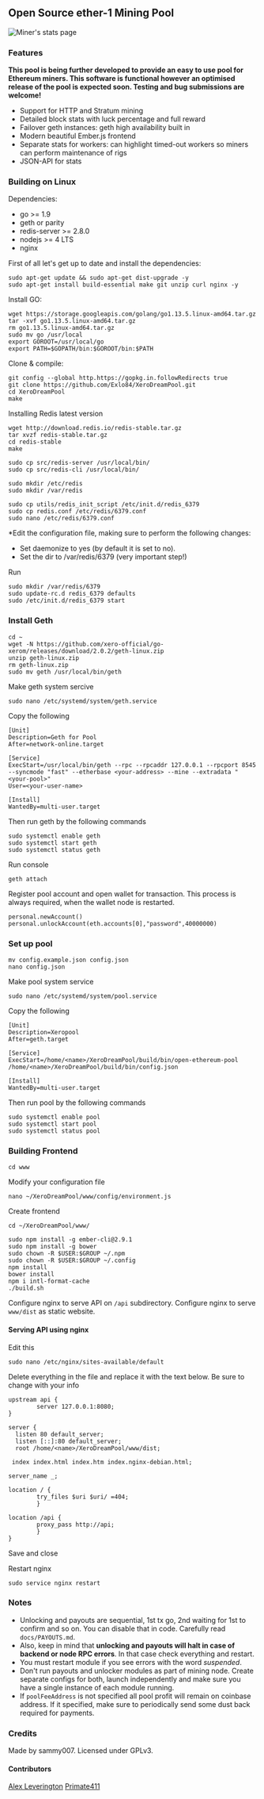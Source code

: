 ## Open Source ether-1 Mining Pool

![Miner's stats page](https://user-images.githubusercontent.com/46317321/72789946-e66b9e80-3c34-11ea-86a8-641fa33a2ab4.png)

### Features

**This pool is being further developed to provide an easy to use pool for Ethereum miners. This software is functional however an optimised release of the pool is expected soon. Testing and bug submissions are welcome!**

* Support for HTTP and Stratum mining
* Detailed block stats with luck percentage and full reward
* Failover geth instances: geth high availability built in
* Modern beautiful Ember.js frontend
* Separate stats for workers: can highlight timed-out workers so miners can perform maintenance of rigs
* JSON-API for stats

### Building on Linux

Dependencies:

  * go >= 1.9
  * geth or parity
  * redis-server >= 2.8.0
  * nodejs >= 4 LTS
  * nginx

First of all let's get up to date and install the dependencies:

    sudo apt-get update && sudo apt-get dist-upgrade -y
    sudo apt-get install build-essential make git unzip curl nginx -y

Install GO:

    wget https://storage.googleapis.com/golang/go1.13.5.linux-amd64.tar.gz
    tar -xvf go1.13.5.linux-amd64.tar.gz
    rm go1.13.5.linux-amd64.tar.gz
    sudo mv go /usr/local
    export GOROOT=/usr/local/go
    export PATH=$GOPATH/bin:$GOROOT/bin:$PATH

Clone & compile:

    git config --global http.https://gopkg.in.followRedirects true
    git clone https://github.com/Exlo84/XeroDreamPool.git
    cd XeroDreamPool
    make

Installing Redis latest version

    wget http://download.redis.io/redis-stable.tar.gz
    tar xvzf redis-stable.tar.gz
    cd redis-stable
    make
    
    sudo cp src/redis-server /usr/local/bin/
    sudo cp src/redis-cli /usr/local/bin/
        
    sudo mkdir /etc/redis
    sudo mkdir /var/redis
            
    sudo cp utils/redis_init_script /etc/init.d/redis_6379
    sudo cp redis.conf /etc/redis/6379.conf
    sudo nano /etc/redis/6379.conf
    
*Edit the configuration file, making sure to perform the following changes:

* Set daemonize to yes (by default it is set to no).
* Set the dir to /var/redis/6379 (very important step!)

Run

    sudo mkdir /var/redis/6379
    sudo update-rc.d redis_6379 defaults
    sudo /etc/init.d/redis_6379 start   
    
### Install Geth

    cd ~
    wget -N https://github.com/xero-official/go-xerom/releases/download/2.0.2/geth-linux.zip
    unzip geth-linux.zip
    rm geth-linux.zip
    sudo mv geth /usr/local/bin/geth 

Make geth system sercive

    sudo nano /etc/systemd/system/geth.service
    
Copy the following

    [Unit]
    Description=Geth for Pool
    After=network-online.target
    
    [Service]
    ExecStart=/usr/local/bin/geth --rpc --rpcaddr 127.0.0.1 --rpcport 8545 --syncmode "fast" --etherbase <your-address> --mine --extradata "<your-pool>"
    User=<your-user-name>
    
    [Install]
    WantedBy=multi-user.target

Then run geth by the following commands

    sudo systemctl enable geth
    sudo systemctl start geth
    sudo systemctl status geth

Run console

    geth attach

Register pool account and open wallet for transaction. This process is always required, when the wallet node is restarted.

    personal.newAccount()
    personal.unlockAccount(eth.accounts[0],"password",40000000)

### Set up pool

    mv config.example.json config.json
    nano config.json

Make pool system service

    sudo nano /etc/systemd/system/pool.service

Copy the following

    [Unit]
    Description=Xeropool
    After=geth.target
    
    [Service]
    ExecStart=/home/<name>/XeroDreamPool/build/bin/open-ethereum-pool /home/<name>/XeroDreamPool/build/bin/config.json
    
    [Install]
    WantedBy=multi-user.target

Then run pool by the following commands

    sudo systemctl enable pool
    sudo systemctl start pool
    sudo systemctl status pool

### Building Frontend

    cd www

Modify your configuration file

    nano ~/XeroDreamPool/www/config/environment.js

Create frontend

    cd ~/XeroDreamPool/www/
    
    sudo npm install -g ember-cli@2.9.1
    sudo npm install -g bower
    sudo chown -R $USER:$GROUP ~/.npm
    sudo chown -R $USER:$GROUP ~/.config
    npm install
    bower install
    npm i intl-format-cache
    ./build.sh


Configure nginx to serve API on <code>/api</code> subdirectory.
Configure nginx to serve <code>www/dist</code> as static website.

#### Serving API using nginx

Edit this

    sudo nano /etc/nginx/sites-available/default

Delete everything in the file and replace it with the text below.
Be sure to change with your info

    upstream api {
            server 127.0.0.1:8080;
    }
    
    server {
      listen 80 default_server;
      listen [::]:80 default_server;
      root /home/<name>/XeroDreamPool/www/dist;
     
     index index.html index.htm index.nginx-debian.html;
     
    server_name _;
     
    location / {
            try_files $uri $uri/ =404;
            }
      
    location /api {
            proxy_pass http://api;
            }
    }
    
Save and close

Restart nginx

    sudo service nginx restart

### Notes

* Unlocking and payouts are sequential, 1st tx go, 2nd waiting for 1st to confirm and so on. You can disable that in code. Carefully read `docs/PAYOUTS.md`.
* Also, keep in mind that **unlocking and payouts will halt in case of backend or node RPC errors**. In that case check everything and restart.
* You must restart module if you see errors with the word *suspended*.
* Don't run payouts and unlocker modules as part of mining node. Create separate configs for both, launch independently and make sure you have a single instance of each module running.
* If `poolFeeAddress` is not specified all pool profit will remain on coinbase address. If it specified, make sure to periodically send some dust back required for payments.

### Credits

Made by sammy007. Licensed under GPLv3.

#### Contributors

[Alex Leverington](https://github.com/subtly)
[Primate411](https://github.com/Primate411/)
